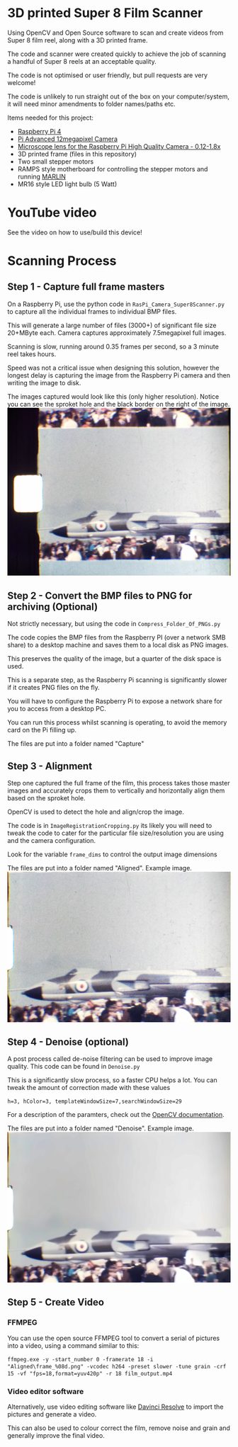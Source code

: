 # 3D printed Super 8 Film Scanner

Using OpenCV and Open Source software to scan and create videos from Super 8 film reel, along with a 3D printed frame.

The code and scanner were created quickly to achieve the job of scanning a handful of Super 8 reels at an acceptable quality.

The code is not optimised or user friendly, but pull requests are very welcome!

The code is unlikely to run straight out of the box on your computer/system, it will need minor amendments to folder names/paths etc.


Items needed for this project:
* [Raspberry Pi 4](https://www.raspberrypi.com/products/raspberry-pi-4-model-b/)
* [Pi Advanced 12megapixel Camera](https://www.raspberrypi.com/products/raspberry-pi-high-quality-camera/)
* [Microscope lens for the Raspberry Pi High Quality Camera - 0.12-1.8x](https://shop.pimoroni.com/products/microscope-lens-0-12-1-8x)
* 3D printed frame (files in this repository)
* Two small stepper motors
* RAMPS style motherboard for controlling the stepper motors and running [MARLIN](https://github.com/MarlinFirmware/Marlin)
* MR16 style LED light bulb (5 Watt)

# YouTube video

See the video on how to use/build this device!

# Scanning Process

## Step 1 - Capture full frame masters

On a Raspberry Pi, use the python code in `RasPi_Camera_Super8Scanner.py` to capture all the individual frames to individual BMP files.

This will generate a large number of files (3000+) of significant file size 20+MByte each.  Camera captures approximately 7.5megapixel full images.

Scanning is slow, running around 0.35 frames per second, so a 3 minute reel takes hours.  

Speed was not a critical issue when designing this solution, however the longest delay is capturing the image from the Raspberry Pi camera and then writing the image to disk.

The images captured would look like this (only higher resolution).  Notice you can see the sproket hole and the black border on the right of the image.
![Full frame sample image](Sample_Images/Full_Frame_Sample.png)

## Step 2 - Convert the BMP files to PNG for archiving (Optional)

Not strictly necessary, but using the code in `Compress_Folder_Of_PNGs.py` 

The code copies the BMP files from the Raspberry PI (over a network SMB share) to a desktop machine and saves them to a local disk as PNG images.

This preserves the quality of the image, but a quarter of the disk space is used.

This is a separate step, as the Raspberry Pi scanning is significantly slower if it creates PNG files on the fly.

You will have to configure the Raspberry Pi to expose a network share for you to access from a desktop PC.

You can run this process whilst scanning is operating, to avoid the memory card on the Pi filling up.

The files are put into a folder named "Capture"

## Step 3 - Alignment

Step one captured the full frame of the film, this process takes those master images and accurately crops them to vertically and horizontally align them based on the sproket hole.

OpenCV is used to detect the hole and align/crop the image.

The code is in `ImageRegistrationCropping.py` its likely you will need to tweak the code to cater for the particular file size/resolution you are using and the camera configuration.

Look for the variable `frame_dims` to control the output image dimensions

The files are put into a folder named "Aligned".  Example image.
![Aligned frame sample image](Sample_Images/Aligned_Sample.png)

## Step 4 - Denoise (optional)

A post process called de-noise filtering can be used to improve image quality.  This code can be found in `Denoise.py`

This is a significantly slow process, so a faster CPU helps a lot.  You can tweak the amount of correction made with these values

```
h=3, hColor=3, templateWindowSize=7,searchWindowSize=29
```

For a description of the paramters, check out the [OpenCV documentation](https://docs.opencv.org/3.4/d1/d79/group__photo__denoise.html#gaa501e71f52fb2dc17ff8ca5e7d2d3619).

The files are put into a folder named "Denoise".  Example image.
![Frame after denoise filtering](Sample_Images/After_DeNoise.png)

## Step 5 - Create Video

### FFMPEG
You can use the open source FFMPEG tool to convert a serial of pictures into a video, using a command similar to this:
```
ffmpeg.exe -y -start_number 0 -framerate 18 -i "Aligned\frame_%08d.png" -vcodec h264 -preset slower -tune grain -crf 15 -vf "fps=18,format=yuv420p" -r 18 film_output.mp4
```

### Video editor software
Alternatively, use video editing software like [Davinci Resolve](https://www.blackmagicdesign.com/products/davinciresolve/) to import the pictures and generate a video.

This can also be used to colour correct the film, remove noise and grain and generally improve the final video.
